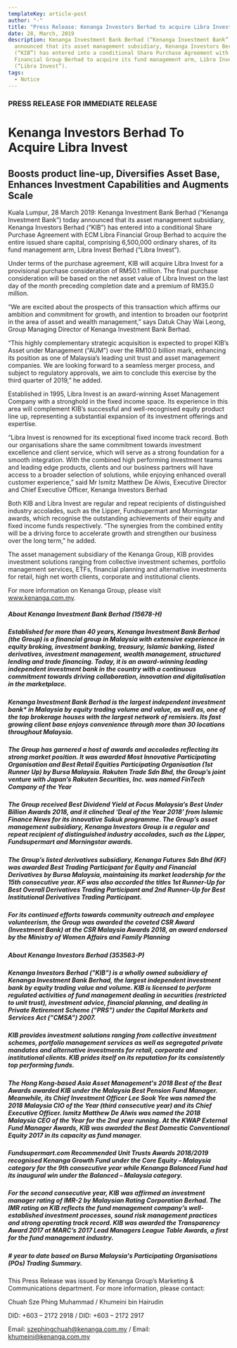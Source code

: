 ```yaml
---
templateKey: article-post
author: "-"
title: "Press Release: Kenanga Investors Berhad to acquire Libra Invest "
date: 28, March, 2019
description: Kenanga Investment Bank Berhad (“Kenanga Investment Bank”) today
  announced that its asset management subsidiary, Kenanga Investors Berhad
  (“KIB”) has entered into a conditional Share Purchase Agreement with ECM Libra
  Financial Group Berhad to acquire its fund management arm, Libra Invest Berhad
  (“Libra Invest”).
tags:
  - Notice
---
```

### PRESS RELEASE FOR IMMEDIATE RELEASE

# Kenanga Investors Berhad To Acquire Libra Invest

## Boosts product line-up, Diversifies Asset Base, Enhances Investment Capabilities and Augments Scale

Kuala Lumpur, 28 March 2019: Kenanga Investment Bank Berhad (“Kenanga Investment Bank”) today announced that its asset management subsidiary, Kenanga Investors Berhad (“KIB”) has entered into a conditional Share Purchase Agreement with ECM Libra Financial Group Berhad to acquire the entire issued share capital, comprising 6,500,000 ordinary shares, of its fund management arm, Libra Invest Berhad (“Libra Invest”).

Under terms of the purchase agreement, KIB will acquire Libra Invest for a provisional purchase consideration of RM50.1 million. The final purchase consideration will be based on the net asset value of Libra Invest on the last day of the month preceding completion date and a premium of RM35.0 million.

“We are excited about the prospects of this transaction which affirms our ambition and commitment for growth, and intention to broaden our footprint in the area of asset and wealth management,” says Datuk Chay Wai Leong, Group Managing Director of Kenanga Investment Bank Berhad.

“This highly complementary strategic acquisition is expected to propel KIB’s Asset under Management (“AUM”) over the RM10.0 billion mark, enhancing its position as one of Malaysia’s leading unit trust and asset management companies. We are looking forward to a seamless merger process, and subject to regulatory approvals, we aim to conclude this exercise by the third quarter of 2019,” he added.

Established in 1995, Libra Invest is an award-winning Asset Management Company with a stronghold in the fixed income space. Its experience in this area will complement KIB’s successful and well-recognised equity product line up, representing a substantial expansion of its investment offerings and expertise.

“Libra Invest is renowned for its exceptional fixed income track record. Both our organisations share the same commitment towards investment excellence and client service, which will serve as a strong foundation for a smooth integration. With the combined high performing investment teams and leading edge products, clients and our business partners will have access to a broader selection of solutions, while enjoying enhanced overall customer experience,” said Mr Ismitz Matthew De Alwis, Executive Director and Chief Executive Officer, Kenanga Investors Berhad

Both KIB and Libra Invest are regular and repeat recipients of distinguished industry accolades, such as the Lipper, Fundsupermart and Morningstar awards, which recognise the outstanding achievements of their equity and fixed income funds respectively. “The synergies from the combined entity will be a driving force to accelerate growth and strengthen our business over the long term,” he added.

The asset management subsidiary of the Kenanga Group, KIB provides investment solutions ranging from collective investment schemes, portfolio management services, ETFs, financial planning and alternative investments for retail, high net worth clients, corporate and institutional clients.

For more information on Kenanga Group, please visit www.kenanga.com.my.

##### About Kenanga Investment Bank Berhad (15678-H)

##### Established for more than 40 years, Kenanga Investment Bank Berhad (the Group) is a financial group in Malaysia with extensive experience in equity broking, investment banking, treasury, Islamic banking, listed derivatives, investment management, wealth management, structured lending and trade financing. Today, it is an award-winning leading independent investment bank in the country with a continuous commitment towards driving collaboration, innovation and digitalisation in the marketplace.

##### Kenanga Investment Bank Berhad is the largest independent investment bank* in Malaysia by equity trading volume and value, as well as, one of the top brokerage houses with the largest network of remisiers. Its fast growing client base enjoys convenience through more than 30 locations throughout Malaysia.

##### The Group has garnered a host of awards and accolades reflecting its strong market position. It was awarded Most Innovative Participating Organisation and Best Retail Equities Participating Organisation (1st Runner Up) by Bursa Malaysia. Rakuten Trade Sdn Bhd, the Group’s joint venture with Japan’s Rakuten Securities, Inc. was named FinTech Company of the Year

##### The Group received Best Dividend Yield at Focus Malaysia’s Best Under Billion Awards 2018, and it clinched ‘Deal of the Year 2018’ from Islamic Finance News for its innovative Sukuk programme. The Group’s asset management subsidiary, Kenanga Investors Group is a regular and repeat recipient of distinguished industry accolades, such as the Lipper, Fundsupermart and Morningstar awards.

##### The Group’s listed derivatives subsidiary, Kenanga Futures Sdn Bhd (KF) was awarded Best Trading Participant for Equity and Financial Derivatives by Bursa Malaysia, maintaining its market leadership for the 15th consecutive year. KF was also accorded the titles 1st Runner-Up for Best Overall Derivatives Trading Participant and 2nd Runner-Up for Best Institutional Derivatives Trading Participant.

##### For its continued efforts towards community outreach and employee volunteerism, the Group was awarded the coveted CSR Award (Investment Bank) at the CSR Malaysia Awards 2018, an award endorsed by the Ministry of Women Affairs and Family Planning

##### About Kenanga Investors Berhad (353563-P)

##### Kenanga Investors Berhad ("KIB") is a wholly owned subsidiary of Kenanga Investment Bank Berhad, the largest independent investment bank by equity trading value and volume. KIB is licensed to perform regulated activities of fund management dealing in securities (restricted to unit trust), investment advice, financial planning, and dealing in Private Retirement Scheme ("PRS") under the Capital Markets and Services Act ("CMSA") 2007.

##### KIB provides investment solutions ranging from collective investment schemes, portfolio management services as well as segregated private mandates and alternative investments for retail, corporate and institutional clients. KIB prides itself on its reputation for its consistently top performing funds.

##### The Hong Kong-based Asia Asset Management's 2018 Best of the Best Awards awarded KIB under the Malaysia Best Pension Fund Manager. Meanwhile, its Chief Investment Officer Lee Sook Yee was named the 2018 Malaysia CIO of the Year (third consecutive year) and its Chief Executive Officer. Ismitz Matthew De Alwis was named the 2018 Malaysia CEO of the Year for the 2nd year running. At the KWAP External Fund Manager Awards, KIB was awarded the Best Domestic Conventional Equity 2017 in its capacity as fund manager.

##### Fundsupermart.com Recommended Unit Trusts Awards 2018/2019 recognised Kenanga Growth Fund under the Core Equity – Malaysia category for the 9th consecutive year while Kenanga Balanced Fund had its inaugural win under the Balanced – Malaysia category.

##### For the second consecutive year, KIB was affirmed an investment manager rating of IMR-2 by Malaysian Rating Corporation Berhad. The IMR rating on KIB reflects the fund management company’s well-established investment processes, sound risk management practices and strong operating track record. KIB was awarded the Transparency Award 2017 at MARC’s 2017 Lead Managers League Table Awards, a first for the fund management industry.

##### \# year to date based on Bursa Malaysia's Participating Organisations (POs) Trading Summary.

This Press Release was issued by Kenanga Group’s Marketing & Communications department. For more information, please contact:

Chuah Sze Phing Muhammad / Khumeini bin Hairudin

DID: +603 – 2172 2918 / DID: +603 – 2172 2917

Email: szephingchuah@kenanga.com.my / Email: khumeini@kenanga.com.my